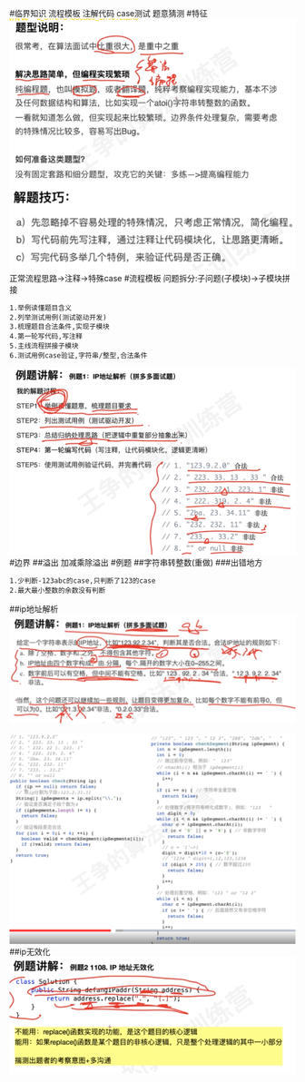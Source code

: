 #临界知识
流程模板
注解代码
case测试
题意猜测
#特征
![](.z_01_算法_编程题_images/3349f423.png)
![](.z_01_算法_编程题_边界条件_images/28b6ede6.png)
正常流程思路->注释->特殊case
#流程模板
问题拆分:子问题(子模块)->子模块拼接
```asp
1.举例读懂题目含义
2.列举测试用例(测试驱动开发)
3.梳理题目合法条件,实现子模块
4.第一轮写代码,写注释
5.主线流程拼接子模块
6.测试用例case验证,字符串/整型,合法条件
```
![](.z_01_算法_编程题_流程模板_边界条件_字符串判空_整型范围_业务限制(合法条件)_算法限制_images/3fdcce63.png)
#边界
##溢出
加减乘除溢出
#例题
##字符串转整数(重做)
[](https://leetcode-cn.com/problems/ba-zi-fu-chuan-zhuan-huan-cheng-zheng-shu-lcof/submissions/)
###出错地方
```asp
1.少判断-123abc的case,只判断了123的case
2.最大最小整数的余数没有判断
```
##ip地址解析
![](.z_01_算法_编程题_边界条件_字符串判空_整型范围_业务限制(合法条件)_算法限制_images/17710dba.png)

![](.z_01_算法_编程题_流程模板_演绎(模块化)归纳(合并)_边界条件_字符串判空_整型范围_业务限制(合法条件)_算法限制_images/b37d42b4.png)
##ip无效化
![](.z_01_算法_编程题_流程模板_演绎(模块化)归纳(合并)_注释边界条件_字符串判空_整型范围_业务限制(合法条件)_算法限制_images/12ce0df7.png)
